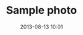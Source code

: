 ---
layout: photoset
category: photo
title: 'Sample photo'
date: 2013-08-13 10:01
location: 'Dupont Circle, DC'
excerpt-image: http://farm9.staticflickr.com/8396/8690159972_a1fc390487_z.jpg
image: 
  - http://farm9.staticflickr.com/8396/8690159972_a1fc390487_b.jpg
  - http://farm3.staticflickr.com/2807/9108639409_d84348494d_b.jpg
  - http://farm9.staticflickr.com/8341/8156043146_1b252646e1_b.jpg
image-alt:
  - 'A flower.'
  - 'Another flower.'
  - 'A leaf.'
image-caption:
  - 'This is a caption.'
  - 'This is another caption.'
  - 'This is yet another caption.'
---